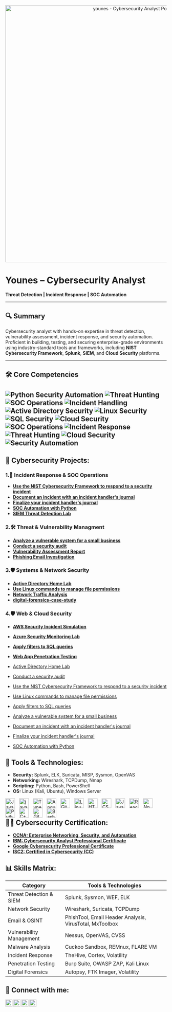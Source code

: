<!-- BitGuard Portfolio Banner -->
<p align="center">
  <img src="assets/bitguard_cyan_banner.png" alt="younes - Cybersecurity Analyst Portfolio" width="800">
</p>

# Younes – Cybersecurity Analyst  
**Threat Detection | Incident Response | SOC Automation**

---
## 🔍 Summary  
Cybersecurity analyst with hands-on expertise in threat detection, vulnerability assessment, incident response, and security automation.  
Proficient in building, testing, and securing enterprise-grade environments using industry-standard tools and frameworks, including **NIST Cybersecurity Framework**, **Splunk**, **SIEM**, and **Cloud Security** platforms.  

---

## 🛠 Core Competencies  
![Python Security Automation](https://img.shields.io/badge/Python-Security_Automation-1E90FF?style=flat&logo=python)
![Threat Hunting](https://img.shields.io/badge/Threat-Hunting-FF4500?style=flat)
![SOC Operations](https://img.shields.io/badge/SOC-Operations-2E8B57?style=flat)
![Incident Handling](https://img.shields.io/badge/Incident-Handling-8B0000?style=flat)
![Active Directory Security](https://img.shields.io/badge/Active_Directory-Security-000080?style=flat)
![Linux Security](https://img.shields.io/badge/Linux-Security-FFCC00?style=flat&logo=linux)
![SQL Security](https://img.shields.io/badge/SQL-Security-4682B4?style=flat&logo=mysql)
![Cloud Security](https://img.shields.io/badge/Cloud-Security-4169E1?style=flat&logo=icloud)
![SOC Operations](https://img.shields.io/badge/SOC%20Operations-Expert-green)
![Incident Response](https://img.shields.io/badge/Incident%20Response-Advanced-blue)
![Threat Hunting](https://img.shields.io/badge/Threat%20Hunting-Advanced-purple)
![Cloud Security](https://img.shields.io/badge/Cloud%20Security-Intermediate-orange)
![Security Automation](https://img.shields.io/badge/Security%20Automation-Advanced-red)
---

<h2> 📂 Cybersecurity Projects:</h2>

   ### **1.📜 Incident Response & SOC Operations**
   - [**Use the NIST Cybersecurity Framework to respond to a security incident**](https://github.com/younes-bd/NISTFramework/)
   - [**Document an incident with an incident handler's journal**](https://github.com/younes-bd/DocumentIncidentJournal/)
   - [**Finalize your incident handler's journal**](https://github.com/younes-bd/FinalizeIncidentJournal/)
   - [**SOC Automation with Python**](https://github.com/younes-bd/UpdateFilePython-/)
   - [**SIEM Threat Detection Lab**](https://github.com/younes-bd/siem-threat-detection-lab/tree/main)
   
   ### **2.🛠️ Threat & Vulnerability Managment**
   - [**Analyze a vulnerable system for a small business**](https://github.com/younes-bd/AnalyzeVulnerableSystem/)
   - [**Conduct a security audit**](https://github.com/younes-bd/ConductSecurityAudit/)
   - [**Vulnerability Assessment Report**](https://github.com/younes-bd/vulnerability-management-lab/tree/main)
   - [**Phishing Email Investigation**](https://github.com/younes-bd/phishing-email-investigation/tree/main)
  
   ### **3.🛡️ Systems & Network Security**
   - [**Active Directory Home Lab**](https://github.com/younes-bd/ActiveDirectoryLab/)
   - [**Use Linux commands to manage file permissions**](https://github.com/younes-bd/LinuxCommandsFileManage/)
   - [**Network Traffic Analysis**](https://github.com/younes-bd/network-traffic-analysis/tree/main)
   - [**digital-forensics-case-study**](https://github.com/younes-bd/digital-forensics-case-study/tree/main)

   ### **4.🛡️ Web & Cloud Security**
   - [**AWS Security Incident Simulation**](https://github.com/younes-bd/ActiveDirectoryLab/)
   - [**Azure Security Monitoring Lab**](https://github.com/younes-bd/ConductSecurityAudit/)
   - [**Apply filters to SQL queries**](https://github.com/younes-bd/SQLQueriesFilters/)
   - [**Web App Penetration Testing**](https://github.com/younes-bd/web-app-penetration-testing/tree/main?tab=readme-ov-file#web-app-penetration-testing)
   
  - [Active Directory Home Lab](https://github.com/younes-bd/ActiveDirectoryLab/)
  - [Conduct a security audit](https://github.com/younes-bd/ConductSecurityAudit/)
  - [Use the NIST Cybersecurity Framework to respond to a security incident](https://github.com/younes-bd/NISTFramework/)
  - [Use Linux commands to manage file permissions](https://github.com/younes-bd/LinuxCommandsFileManage/)
  - [Apply filters to SQL queries](https://github.com/younes-bd/SQLQueriesFilters/)
  - [Analyze a vulnerable system for a small business](https://github.com/younes-bd/AnalyzeVulnerableSystem/)
  - [Document an incident with an incident handler's journal](https://github.com/younes-bd/DocumentIncidentJournal/)
  - [Finalize your incident handler's journal](https://github.com/younes-bd/FinalizeIncidentJournal/)
  - [SOC Automation with Python](https://github.com/younes-bd/UpdateFilePython-/)

## 🧰 Tools & Technologies:
- **Security:** Splunk, ELK, Suricata, MISP, Sysmon, OpenVAS  
- **Networking:** Wireshark, TCPDump, Nmap  
- **Scripting:** Python, Bash, PowerShell  
- **OS:** Linux (Kali, Ubuntu), Windows Server  

<img align="left" alt="Java" width="30px" style="padding-right:10px;" src="https://cdn.jsdelivr.net/gh/devicons/devicon/icons/java/java-original.svg"/>
<img align="left" alt="java" width="30px" style="padding-right:10px;" src="https://cdn.jsdelivr.net/gh/devicons/devicon/icons/spring/spring-original.svg" />
<img align="left" alt="TypeScript" width="30px" style="padding-right:10px;" src="https://cdn.jsdelivr.net/gh/devicons/devicon/icons/typescript/typescript-plain.svg" />
<img align="left" alt="Angular" width="30px" style="padding-right:10px;" src="https://cdn.jsdelivr.net/gh/devicons/devicon/icons/angularjs/angularjs-plain.svg" />
<img align="left" alt="Git" width="30px" style="padding-right:10px;" src="https://cdn.jsdelivr.net/gh/devicons/devicon/icons/git/git-original.svg" />
<img align="left" alt="Linux" width="30px" style="padding-right:10px;" src="https://cdn.jsdelivr.net/gh/devicons/devicon/icons/linux/linux-original.svg" />
<img align="left" alt="HTML" width="30px" style="padding-right:10px;" src="https://cdn.jsdelivr.net/gh/devicons/devicon/icons/html5/html5-plain.svg" />
<img align="left" alt="CSS" width="30px" style="padding-right:10px;" src="https://cdn.jsdelivr.net/gh/devicons/devicon/icons/css3/css3-plain.svg" />
<img align="left" alt="JavaScript" width="30px" style="padding-right:10px;" src="https://cdn.jsdelivr.net/gh/devicons/devicon/icons/javascript/javascript-plain.svg" />
<img align="left" alt="React" width="30px" style="padding-right:10px;" src="https://cdn.jsdelivr.net/gh/devicons/devicon/icons/react/react-original.svg" />
<img align="left" alt="NodeJS" width="30px" style="padding-right:10px;" src="https://cdn.jsdelivr.net/gh/devicons/devicon/icons/nodejs/nodejs-original.svg" />
<img align="left" alt="Python" width="30px" style="padding-right:10px;" src="https://cdn.jsdelivr.net/gh/devicons/devicon/icons/python/python-plain.svg" />
<img align="left" alt="C++" width="30px" style="padding-right:10px;" src="https://img.shields.io/badge/SOC-Operations-2E8B57?style=flat" />
<img align="left" alt="GitHub" width="30px" style="padding-right:10px;" src="https://cdn.jsdelivr.net/gh/devicons/devicon/icons/github/github-original.svg" />
<img align="left" alt="Bash" width="30px" style="padding-right:10px;" src="https://cdn.jsdelivr.net/gh/devicons/devicon/icons/bash/bash-original.svg" />
<br><br/> 


## 👨‍💻 Cybersecurity Certification:

- [**CCNA: Enterprise Networking, Security, and Automation**](https://www.credly.com/badges/2a7044d8-4bf5-4115-b0a2-9d687064fab6/public_url)
- [**IBM: Cybersecurity Analyst Professional Certificate**](https://www.credly.com/badges/f9b43a74-8bf6-4e9b-9845-db35690db643/public_url)
- [**Google Cybersecurity Professional Certificate**](https://www.credly.com/badges/7a38ffca-26a8-4ed4-bb60-347e0e4e3a66/public_url)
- [**ISC2: Certified in Cybersecurity (CC)**](https://www.credly.com/badges/f53c4706-5098-488d-b633-fdf47b7c7a22/public_url)



## 📊 Skills Matrix:
| Category | Tools & Technologies |
|----------|----------------------|
| Threat Detection & SIEM | Splunk, Sysmon, WEF, ELK |
| Network Security | Wireshark, Suricata, TCPDump |
| Email & OSINT | PhishTool, Email Header Analysis, VirusTotal, MxToolbox |
| Vulnerability Management | Nessus, OpenVAS, CVSS |
| Malware Analysis | Cuckoo Sandbox, REMnux, FLARE VM |
| Incident Response | TheHive, Cortex, Volatility |
| Penetration Testing | Burp Suite, OWASP ZAP, Kali Linux |
| Digital Forensics | Autopsy, FTK Imager, Volatility |


<h2> 🤳 Connect with me:</h2>

[<img align="left" alt="younes-bd | YouTube" width="22px" src="https://cdn.jsdelivr.net/npm/simple-icons@v3/icons/youtube.svg" />][youtube]
[<img align="left" alt="younes-bd | Twitter" width="22px" src="https://cdn.jsdelivr.net/npm/simple-icons@v3/icons/twitter.svg" />][twitter]
[<img align="left" alt="younes-bd | LinkedIn" width="22px" src="https://cdn.jsdelivr.net/npm/simple-icons@v3/icons/linkedin.svg" />][linkedin]
[<img align="left" alt="younes-bd | Instagram" width="22px" src="https://cdn.jsdelivr.net/npm/simple-icons@v3/icons/instagram.svg" />][instagram]

[twitter]: https://twitter.com/joshmadakor
[youtube]: https://www.youtube.com/c/joshmadakor
[instagram]: https://www.instagram.com/joshmadakor/
[linkedin]: https://linkedin.com/in/younes-bd

<!--
**joshmadakor1/joshmadakor1** is a ✨ _special_ ✨ repository because its `README.md` (this file) appears on your GitHub profile.

Here are some ideas to get you started:

- 🔭 I’m currently working on ...
- 🌱 I’m currently learning ...
- 👯 I’m looking to collaborate on ...
- 🤔 I’m looking for help with ...
- 💬 Ask me about ...
- 📫 How to reach me: ...
- 😄 Pronouns: ...
- ⚡ Fun fact: ...
-->
